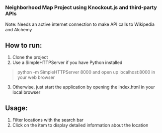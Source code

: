 ### Neighborhood Map Project using Knockout.js and third-party APIs

Note: Needs an active internet connection to make API calls to Wikipedia
  and Alchemy

## How to run:
1. Clone the project
2. Use a SimpleHTTPServer if you have Python installed
> python -m SimpleHTTPServer 8000
and open up localhost:8000 in your web browser
3. Otherwise, just start the application by opening the index.html in
    your local browser

## Usage:
1. Filter locations with the search bar
2. Click on the item to display detailed information about the location
